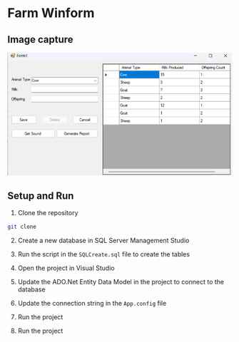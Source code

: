 # Farm Winform

## Image capture
![Farm](./assets/image_capture.png)

## Setup and Run
1. Clone the repository

```bash
git clone
```

2. Create a new database in SQL Server Management Studio

3. Run the script in the `SQLCreate.sql` file to create the tables

2. Open the project in Visual Studio

4. Update the ADO.Net Entity Data Model in the project to connect to the database

5. Update the connection string in the `App.config` file

6. Run the project


3. Run the project